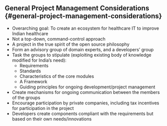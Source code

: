 ## General Project Management Considerations {#general-project-management-considerations}

*   Overarching goal: To create an ecosystem for healthcare IT to improve Indian healthcare
*   Not a top-down, command-control approach
*   A project in the true spirit of the open source philosophy
*   Form an advisory group of domain experts, and a developers’ group
*   Task the groups to stipulate (exploiting existing body of knowledge modified for India’s need):
    *   Requirements
    *   Standards
    *   Characteristics of the core modules
    *   A Framework
    *   Guiding principles for ongoing development/project management
*   Create mechanisms for ongoing communication between the members of the groups
*   Encourage participation by private companies, including tax incentives for participation in the project
*   Developers create components compliant with the requirements but based on their own needs/innovations